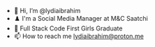 - 👋 Hi, I’m @lydiaibrahim
- ♟️ I'm a Social Media Manager at M&C Saatchi
- 💞️ Full Stack Code First Girls Graduate
- 📫 How to reach me lydiaibrahim@proton.me

<!---
lydiaibrahim/lydiaibrahim is a ✨ special ✨ repository because its `README.md` (this file) appears on your GitHub profile.
You can click the Preview link to take a look at your changes.
--->
